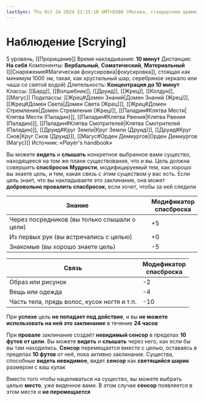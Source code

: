 ```yaml
---
lastSync: Thu Oct 24 2024 22:15:10 GMT+0300 (Москва, стандартное время)
---
```

# Наблюдение [Scrying]
5 уровень, [[Прорицание]]
Время накладывания: **10 минут**
Дистанция: **На себя**
Компоненты: **Вербальный**, **Соматический**, **Материальный** ([[Снаряжение#Магическая фокусировка|фокусировка]], стоящая как минимум 1000 зм, такая, как хрустальный шар, серебряное зеркало или чаша со святой водой)
Длительность: **Концентрация до 10 минут**
Классы: [[Бард]], [[Волшебник]], [[Друид]], [[Жрец]], [[Колдун]], [[Магус]]
Подклассы: [[Жрец#Домен Знаний|Домен Знаний (Жрец)]], [[Жрец#Домен Света|Домен Света (Жрец)]], [[Жрец#Домен Стремления|Домен Стремления (Жрец)]], [[Паладин#Клятва Мести|Клятва Мести (Паладин)]], [[Паладин#Клятва Рвения|Клятва Рвения (Паладин)]], [[Паладин#Клятва Смотрителей|Клятва Смотрителей (Паладин)]], [[Друид#Круг Земли|Круг Земли (Друид)]], [[Друид#Круг Снов|Круг Снов (Друид)]], [[Магус#Орден Демиургов|Орден Демиургов (Магус)]]
Источник: «Player's handbook»

Вы можете **видеть** и **слышать** конкретное выбранное вами существо, находящееся на том же плане существования, что и вы. Цель должна совершить **спасбросок Мудрости**, модифицируемый тем, как хорошо вы знаете цель, и тем, какая связь с этим существом у вас есть. Если цель знает, что вы накладываете это заклинание, она может **добровольно провалить спасбросок**, если хочет, чтобы за ней следили

| Знание                                       | Модификатор  <br>спасброска |
| -------------------------------------------- | --------------------------- |
| Через посредников (вы только слышали о цели) | +5                          |
| Из первых рук (вы встречались с целью)       | +0                          |
| Знакомые (вы хорошо знаете цель)             | -5                          |

| Связь                                       | Модификатор  <br>спасброска |
| ------------------------------------------- | --------------------------- |
| Образ или рисунок                           | -2                          |
| Вещь или одежда                             | -4                          |
| Часть тела, прядь волос, кусок ногтя и т.п. | -10                         |
При **успехе** цель **не попадает под действие**, и вы **не можете использовать на ней это заклинание** в течение **24 часов**

При **провале** заклинание создаёт **невидимый сенсор** в пределах **10 футов от цели**. Вы можете **видеть** и **слышать** через него, как если бы вы там находились. **Сенсор** перемещается вместе с целью, оставаясь в пределах **10 футов** от неё, пока активно заклинание. Существа, способные **видеть невидимое**, видят **сенсор** как **светящийся шарик** размером с ваш кулак

Вместо того чтобы нацеливаться на существо, вы можете выбрать целью **место**, уже виденное вами. В этом случае **сенсор** появляется в этом месте и **не перемещается**